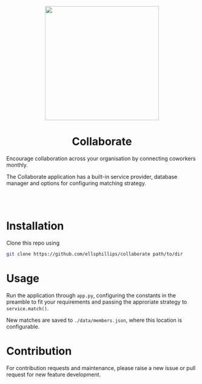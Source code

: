 <p align="center">
    <img 
        width="300"
        src="https://user-images.githubusercontent.com/27974647/142615908-8968765e-4e64-4cc7-97d5-8102a97682d5.png"
    />
</p>

<h1 align="center">Collaborate</h1>

Encourage collaboration across your organisation by connecting coworkers monthly.

The Collaborate application has a built-in service provider, database manager and options for configuring matching strategy.

<br><br>

# Installation

Clone this repo using

```bash
git clone https://github.com/ellsphillips/collaborate path/to/dir
```

# Usage

Run the application through `app.py`, configuring the constants in the preamble to fit your requirements and passing the approriate strategy to `service.match()`.

New matches are saved to `./data/members.json`, where this location is configurable.

# Contribution

For contribution requests and maintenance, please raise a new issue or pull request for new feature development.
